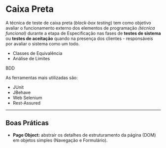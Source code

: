 # Caixa Preta
A técnica de teste de caixa preta (*black-box testing*) tem como objetivo avaliar o funcionamento externo dos elementos de programação *(técnica funcional)* durante a etapa de Especificação nas fases de **testes de sistema** ou **testes de aceitação** quando na presença dos clientes - responsáveis por avaliar o sistema como um todo.

* Classes de Equivalência
* Análise de Limites

BDD

As ferramentas mais utilizadas são:

* JUnit
* JBehave
* Web Selenium
* Rest-Assured

---

## Boas Práticas
* **Page Object:** abstrair os detalhes de estruturamento da página (DOM) em objetos simples (Navegação e Formulário).
